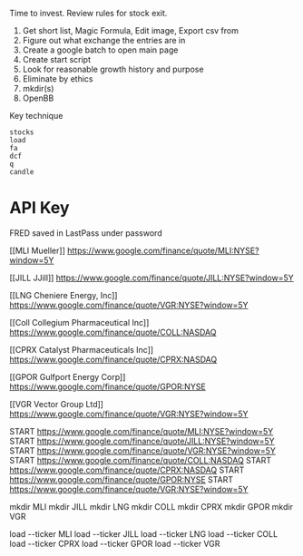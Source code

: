 
Time to invest.
Review rules for stock exit.
1. Get short list, Magic Formula, Edit image, Export csv from
2. Figure out what exchange the entries are in
3. Create a google batch to open main page
5. Create start script
4. Look for reasonable growth history and purpose
5. Eliminate by ethics
6. mkdir(s)
7. OpenBB


Key technique
```
stocks
load
fa
dcf
q
candle
```

# API Key
FRED saved in LastPass under password


[[MLI Mueller]]
https://www.google.com/finance/quote/MLI:NYSE?window=5Y

[[JILL JJill]]
https://www.google.com/finance/quote/JILL:NYSE?window=5Y

[[LNG Cheniere Energy, Inc]]
https://www.google.com/finance/quote/VGR:NYSE?window=5Y

[[Coll Collegium Pharmaceutical Inc]]
https://www.google.com/finance/quote/COLL:NASDAQ

[[CPRX Catalyst Pharmaceuticals Inc]]
https://www.google.com/finance/quote/CPRX:NASDAQ

[[GPOR Gulfport Energy Corp]]
https://www.google.com/finance/quote/GPOR:NYSE

[[VGR Vector Group Ltd]]
https://www.google.com/finance/quote/VGR:NYSE?window=5Y

START https://www.google.com/finance/quote/MLI:NYSE?window=5Y
START https://www.google.com/finance/quote/JILL:NYSE?window=5Y
START https://www.google.com/finance/quote/VGR:NYSE?window=5Y
START https://www.google.com/finance/quote/COLL:NASDAQ
START https://www.google.com/finance/quote/CPRX:NASDAQ
START https://www.google.com/finance/quote/GPOR:NYSE
START https://www.google.com/finance/quote/VGR:NYSE?window=5Y

mkdir MLI
mkdir JILL
mkdir LNG
mkdir COLL
mkdir CPRX
mkdir GPOR
mkdir VGR

load --ticker MLI
load --ticker JILL
load --ticker LNG
load --ticker COLL
load --ticker CPRX
load --ticker GPOR
load --ticker VGR